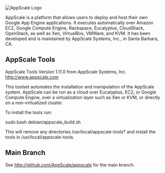 ![AppScale Logo](http://www.appscale.com/img/logos/appscale-logo-349x83.jpg)

AppScale is a platform that allows users to deploy and host their 
own Google App Engine applications. It executes automatically over 
Amazon EC2, Google Compute Engine, Rackspace, Eucalyptus, CloudStack,
OpenStack, as well as Xen, VirtualBox, VMWare, and KVM. It has been
developed and is maintained by AppScale Systems, Inc., in Santa
Barbara, CA.

## AppScale Tools ##
AppScale Tools Version 1.11.0
from AppScale Systems, Inc.
http://www.appscale.com

This toolset automates the installation and manipulation of
the AppScale system. AppScale can be run as a cloud over 
Eucalyptus, EC2, or Google Compute Engine, over a virtualization
layer such as Xen or KVM, or directly on a non-virtualized cluster.

To install the tools run:

sudo bash debian/appscale_build.sh

This will remove any directories /usr/local/appscale-tools*
and install the tools in /usr/local/appscale-tools.

## Main Branch ##
See http://github.com/AppScale/appscale for the main branch.
